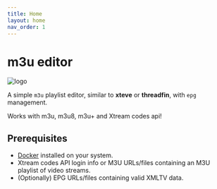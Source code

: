 ```yaml
---
title: Home
layout: home
nav_order: 1
---
```


# m3u editor

![logo](https://github.com/sparkison/m3u-editor-docs/blob/main/assets/images/favicon.png?raw=true)

A simple `m3u` playlist editor, similar to **xteve** or **threadfin**, with `epg` management.

Works with m3u, m3u8, m3u+ and Xtream codes api!

## Prerequisites

- [Docker](https://www.docker.com/) installed on your system.
- Xtream codes API login info or M3U URLs/files containing an M3U playlist of video streams.
- (Optionally) EPG URLs/files containing valid XMLTV data.
